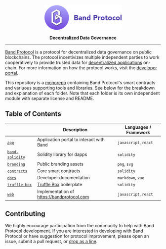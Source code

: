 <div align="center">
  <img src="branding/logo.png" width="250px" >
  <p>
    <strong>Decentralized Data Governance</strong>
  </p>
</div>

---

[Band Protocol](https://bandprotocol.com) is a protocol for decentralized data governance on public blockchains. The protocol incentivizes multiple independent parties to work cooperatively to provide trusted data for [decentralized applications](https://en.wikipedia.org/wiki/Decentralized_application) on-chain. For more information on how the protocol works, visit the [developer portal](https://developers.bandprotocol.com).

This repository is a [monorepo](https://en.wikipedia.org/wiki/Monorepo) containing Band Protocol's smart contracts and variuous supporting tools and libraries. See below for the breakdown and explanation of each folder. Note that each folder is its own independent module with separate license and README.

## Table of Contents

|                                  | Description                                                   | Languages / Framework |
| -------------------------------- | ------------------------------------------------------------- | --------------------- |
| [`app`](app)                     | Application portal to interact with Band                      | `javascript`, `react` |
| [`band-solidity`](band-solidity) | Solidity library for dapps                                    | `solidity`            |
| [`branding`](branding)           | Public branding assets                                        | `png`, `svg`          |
| [`contracts`](contracts)         | Core smart contracts                                          | `solidity`            |
| [`docs`](docs)                   | Developer documentation                                       | `markdown`, `vue`     |
| [`truffle-box`](truffle-box)     | [Truffle Box](https://www.trufflesuite.com/boxes) boilerplate | `solidity`            |
| [`web`](web)                     | Implementation of https://bandprotocol.com                    | `javascript`, `react` |

## Contributing

We highly encourage participation from the community to help with Band Protocol development. If you are interested in developing with Band Protocol or have suggestion for protocol improvement, please open an issue, submit a pull request, or [drop as a line](connect@bandprotocol.com).
